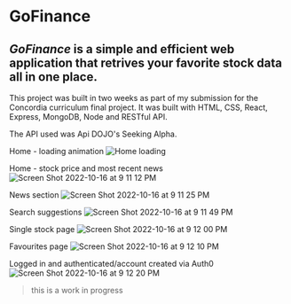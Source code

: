 # GoFinance

## *GoFinance* is a simple and efficient web application that retrives your favorite stock data all in one place.
This project was built in two weeks as part of my submission for the Concordia curriculum final project. It was built with HTML, CSS, React, Express, MongoDB, Node and RESTful API.

The API used was Api DOJO's Seeking Alpha.

Home - loading animation
![Home loading](https://user-images.githubusercontent.com/73975219/196068814-ea1e381c-ca52-43ee-ad34-05c853b1cbab.gif)

Home - stock price and most recent news
![Screen Shot 2022-10-16 at 9 11 12 PM](https://user-images.githubusercontent.com/73975219/196069436-e6f9ef5c-737c-44eb-a47a-f1aa8cf83f15.png)

News section
![Screen Shot 2022-10-16 at 9 11 25 PM](https://user-images.githubusercontent.com/73975219/196069422-47e4cc98-fd54-4bc0-9671-f95a16fb9a47.png)

Search suggestions
![Screen Shot 2022-10-16 at 9 11 49 PM](https://user-images.githubusercontent.com/73975219/196069416-cf0f7ffb-451c-4e24-abb7-cc0a1b279c0b.png)

Single stock page
![Screen Shot 2022-10-16 at 9 12 00 PM](https://user-images.githubusercontent.com/73975219/196069378-af37f482-21b6-4856-aed7-8abf1bcec45b.png)

Favourites page
![Screen Shot 2022-10-16 at 9 12 10 PM](https://user-images.githubusercontent.com/73975219/196069358-9c8cb255-5b62-47eb-8317-5cca283e37b0.png)

Logged in and authenticated/account created via Auth0
![Screen Shot 2022-10-16 at 9 12 20 PM](https://user-images.githubusercontent.com/73975219/196069347-579bef4b-eaae-4bf8-870c-33448ced8d12.png)


>this is a work in progress
